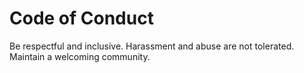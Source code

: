 # Code of Conduct

Be respectful and inclusive. Harassment and abuse are not tolerated. Maintain a welcoming community.
